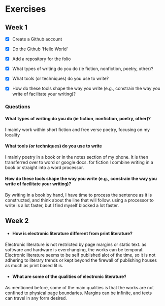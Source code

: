 # Exercises

## Week 1

- [x] Create a Github account
- [x] Do the Github 'Hello World'
- [x] Add a repository for the folio
- [x] What types of writing do you do (ie fiction, nonfiction, poetry, other)?
- [x] What tools (or techniques) do you use to write?
- [x] How do these tools shape the way you write (e.g., constrain the way you write of facilitate your writing)?



### Questions

#### What types of writing do you do (ie fiction, nonfiction, poetry, other)?

I mainly work within short fiction and free verse poetry, focusing on my locality

#### What tools (or techniques) do you use to write

I mainly poetry in a book or in the notes section of my phone. It is then transferred over to word or google docs. for fiction I combine writing in a book or straight into a word processor.

#### How do these tools shape the way you write (e.g., constrain the way you write of facilitate your writing)?

By writing in a book by hand, I have time to process the sentence as it is constructed, and think about the line that will follow. using a processor to write is a lot faster, but I find myself blocked a lot faster.


## Week 2

- #### How is electronic literature different from print literature?

Electronic literature is not restricted by page margins or static text. as software and hardware is everchanging, the works can be temporal. Electronic literature seems to be self published alot of the time, so it is not adhering to literary trends or kept beyond the firewall of publishing houses as much as print based lit is.

- #### What are some of the qualities of electronic literature? 

As mentioned before, some of the main qualities is that the works are not confined to physical page boundaries. Margins can be infinite, and texts can travel in any form desired.

